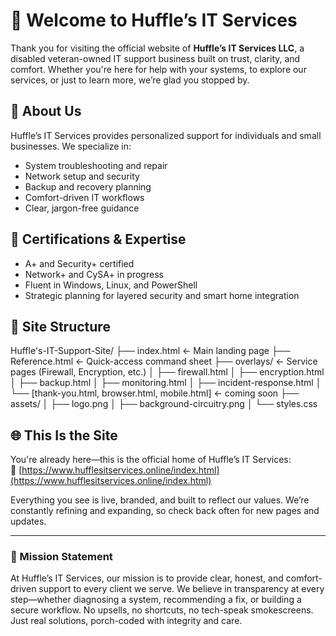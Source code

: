 # 👋 Welcome to Huffle’s IT Services

Thank you for visiting the official website of **Huffle’s IT Services LLC**, a disabled veteran-owned IT support business built on trust, clarity, and comfort. Whether you're here for help with your systems, to explore our services, or just to learn more, we’re glad you stopped by.

## 💼 About Us

Huffle’s IT Services provides personalized support for individuals and small businesses. We specialize in:

- System troubleshooting and repair  
- Network setup and security  
- Backup and recovery planning  
- Comfort-driven IT workflows  
- Clear, jargon-free guidance  

## 🧠 Certifications & Expertise

- A+ and Security+ certified  
- Network+ and CySA+ in progress  
- Fluent in Windows, Linux, and PowerShell  
- Strategic planning for layered security and smart home integration  

## 📁 Site Structure
Huffle's-IT-Support-Site/ ├── index.html                ← Main landing page ├── Reference.html            ← Quick-access command sheet ├── overlays/                 ← Service pages (Firewall, Encryption, etc.) │   ├── firewall.html │   ├── encryption.html │   ├── backup.html │   ├── monitoring.html │   ├── incident-response.html │   └── [thank-you.html, browser.html, mobile.html] ← coming soon ├── assets/ │   ├── logo.png │   ├── background-circuitry.png │   └── styles.css

## 🌐 This Is the Site

You're already here—this is the official home of Huffle’s IT Services:  
🔗 [https://www.hufflesitservices.online/index.html](https://www.hufflesitservices.online/index.html)

Everything you see is live, branded, and built to reflect our values. We’re constantly refining and expanding, so check back often for new pages and updates.

---

### 🧭 Mission Statement

At Huffle’s IT Services, our mission is to provide clear, honest, and comfort-driven support to every client we serve. We believe in transparency at every step—whether diagnosing a system, recommending a fix, or building a secure workflow. No upsells, no shortcuts, no tech-speak smokescreens. Just real solutions, porch-coded with integrity and care.
